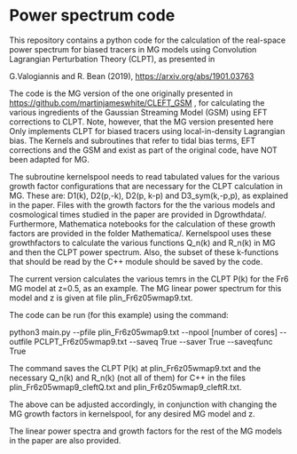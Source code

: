 # Power spectrum code

This repository contains a python code for the calculation of the real-space 
power spectrum for biased tracers in MG models using Convolution Lagrangian Perturbation Theory (CLPT), as presented in

G.Valogiannis and R. Bean (2019), https://arxiv.org/abs/1901.03763

The code is the MG version of the one originally presented in https://github.com/martinjameswhite/CLEFT_GSM , for 
calculating the various ingredients of the Gaussian Streaming Model (GSM) using EFT corrections to CLPT.
Note, however, that the MG version presented here Only implements CLPT for biased tracers using local-in-density Lagrangian bias.
The Kernels and subroutines that refer to tidal bias terms, EFT corrections and the GSM and exist as part of the original code, have NOT
been adapted for MG. 

The subroutine kernelspool needs to read tabulated values for the various growth factor configurations that
are necessary for the CLPT calculation in MG. These are:
D1(k), D2(p,-k), D2(p, k-p) and D3_sym(k,-p,p), as explained in the paper.
Files with the growth factors for the the various models and cosmological times studied in the
paper are provided in Dgrowthdata/. Furthermore, Mathematica notebooks for the calculation of these growth factors
are provided in the folder Mathematica/. Kernelspool uses these growthfactors to calculate
the various functions Q_n(k) and R_n(k) in MG and then the CLPT power spectrum.
Also, the subset of these k-functions that should be read by the C++ module should be saved by the code.

The current version calculates the various temrs in the CLPT P(k) for the Fr6 MG model at z=0.5, as an example. 
The MG linear power spectrum for this model and z is given at file plin_Fr6z05wmap9.txt.

The code can be run (for this example) using the command:

python3 main.py --pfile plin_Fr6z05wmap9.txt --npool [number of cores] --outfile PCLPT_Fr6z05wmap9.txt --saveq True --saver True --saveqfunc True

The command saves the CLPT P(k) at plin_Fr6z05wmap9.txt and the necessary Q_n(k) and R_n(k) (not all of them) for C++
in the files plin_Fr6z05wmap9_cleftQ.txt and plin_Fr6z05wmap9_cleftR.txt.

The above can be adjusted accordingly, in conjunction with changing the MG growth factors in kernelspool, for any desired MG model and z.

The linear power spectra and growth factors for the rest of the MG models in the paper are also provided.



